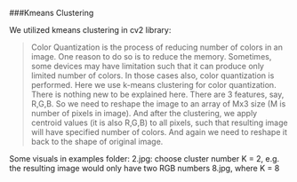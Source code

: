 ###Kmeans Clustering

We utilized kmeans clustering in cv2 library:
> Color Quantization is the process of reducing number of colors in an image. One reason to do so is to reduce the memory. Sometimes, some devices may have limitation such that it can produce only limited number of colors. In those cases also, color quantization is performed. Here we use k-means clustering for color quantization.
> There is nothing new to be explained here. There are 3 features, say, R,G,B. So we need to reshape the image to an array of Mx3 size (M is number of pixels in image). And after the clustering, we apply centroid values (it is also R,G,B) to all pixels, such that resulting image will have specified number of colors. And again we need to reshape it back to the shape of original image.

Some visuals in examples folder:
2.jpg: choose cluster number K = 2, e.g. the resulting image would only have two RGB numbers
8.jpg, where K = 8
